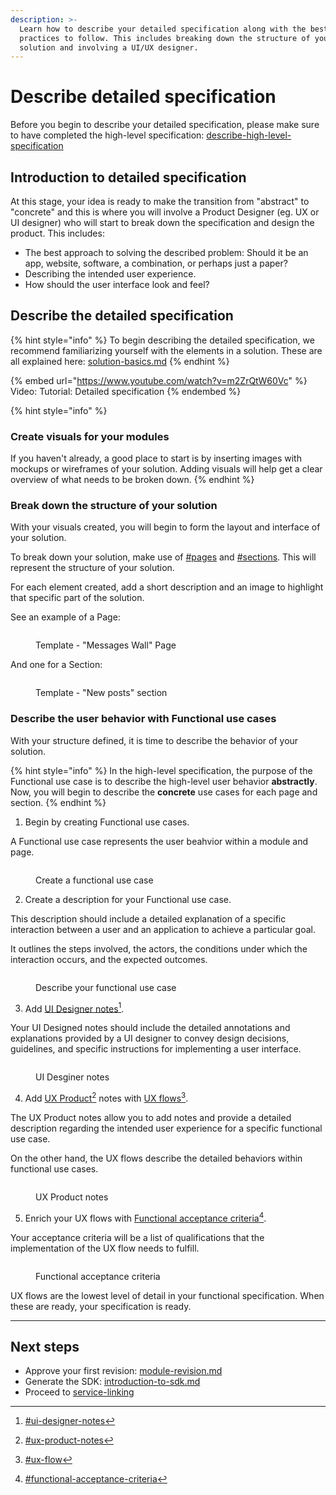 ```yaml
---
description: >-
  Learn how to describe your detailed specification along with the best
  practices to follow. This includes breaking down the structure of your
  solution and involving a UI/UX designer.
---
```


# Describe detailed specification

Before you begin to describe your detailed specification, please make sure to have completed the high-level specification: [describe-high-level-specification](describe-high-level-specification/ "mention")

## Introduction to detailed specification

At this stage, your idea is ready to make the transition from "abstract" to "concrete" and this is where you will involve a Product Designer (eg. UX or UI designer) who will start to break down the specification and design the product. This includes:

* The best approach to solving the described problem: Should it be an app, website, software, a combination, or perhaps just a paper?
* Describing the intended user experience.
* How should the user interface look and feel?



## Describe the detailed specification

{% hint style="info" %}
To begin describing the detailed specification, we recommend familiarizing yourself with the elements in a solution. These are all explained here: [solution-basics.md](solution-basics.md "mention")
{% endhint %}

{% embed url="https://www.youtube.com/watch?v=m2ZrQtW60Vc" %}
Video: Tutorial: Detailed specification
{% endembed %}

{% hint style="info" %}
### Create visuals for your modules

If you haven't already, a good place to start is by inserting images with mockups or wireframes of your solution. Adding visuals will help get a clear overview of what needs to be broken down.
{% endhint %}



### Break down the structure of your solution

With your visuals created, you will begin to form the layout and interface of your solution.&#x20;

To break down your solution, make use of [#pages](solution-basics.md#pages "mention") and [#sections](solution-basics.md#sections "mention"). This will represent the structure of your solution.

For each element created, add a short description and an image to highlight that specific part of the solution.

See an example of a Page:

<figure><img src="../../.gitbook/assets/CleanShot 2024-07-03 at 08.50.09@2x.png" alt=""><figcaption><p>Template - "Messages Wall" Page</p></figcaption></figure>

And one for a Section:

<figure><img src="../../.gitbook/assets/CleanShot 2024-07-03 at 08.51.11@2x.png" alt=""><figcaption><p>Template - "New posts" section</p></figcaption></figure>

### Describe the user behavior with Functional use cases

With your structure defined, it is time to describe the behavior of your solution.

{% hint style="info" %}
In the high-level specification, the purpose of the Functional use case is to describe the high-level user behavior **abstractly**. Now, you will begin to describe the **concrete** use cases for each page and section.&#x20;
{% endhint %}

1. Begin by creating Functional use cases.

A Functional use case represents the user beahvior within a module and page.

<figure><img src="../../.gitbook/assets/CleanShot 2024-07-02 at 14.25.33@2x.png" alt=""><figcaption><p>Create a functional use case</p></figcaption></figure>

2. Create a description for your Functional use case.&#x20;

This description should include a detailed explanation of a specific interaction between a user and an application to achieve a particular goal.&#x20;

It outlines the steps involved, the actors, the conditions under which the interaction occurs, and the expected outcomes.&#x20;

<figure><img src="../../.gitbook/assets/CleanShot 2024-07-02 at 14.28.46@2x.png" alt=""><figcaption><p>Describe your functional use case</p></figcaption></figure>

3. Add [UI Designer notes](#user-content-fn-1)[^1].&#x20;

Your UI Designed notes should include the detailed annotations and explanations provided by a UI  designer to convey design decisions, guidelines, and specific instructions for implementing a user interface.



<figure><img src="../../.gitbook/assets/CleanShot 2024-07-02 at 14.32.46@2x.png" alt=""><figcaption><p>UI Desginer notes</p></figcaption></figure>

4. Add [UX Product](#user-content-fn-2)[^2] notes with [UX flows](#user-content-fn-3)[^3].&#x20;

The UX Product notes allow you to add notes and provide a detailed description regarding the intended user experience for a specific functional use case.

On the other hand, the UX flows describe the detailed behaviors within functional use cases.

<figure><img src="../../.gitbook/assets/CleanShot 2024-07-02 at 14.33.42@2x.png" alt=""><figcaption><p>UX Product notes</p></figcaption></figure>

5. Enrich your UX flows with [Functional acceptance criteria](#user-content-fn-4)[^4].

Your acceptance criteria will be a list of qualifications that the implementation of the UX flow needs to fulfill.



<figure><img src="../../.gitbook/assets/CleanShot 2024-07-02 at 14.35.53@2x.png" alt=""><figcaption><p>Functional acceptance criteria</p></figcaption></figure>

UX flows are the lowest level of detail in your functional specification. When these are ready, your specification is ready.

***



## Next steps

* Approve your first revision: [module-revision.md](module-revision.md "mention")
* Generate the SDK: [introduction-to-sdk.md](../implementation/introduction-to-sdk.md "mention")
* Proceed to [service-linking](../documentation/service-linking/ "mention")

[^1]: [#ui-designer-notes](solution-basics.md#ui-designer-notes "mention")

[^2]: [#ux-product-notes](solution-basics.md#ux-product-notes "mention")

[^3]: [#ux-flow](solution-basics.md#ux-flow "mention")

[^4]: [#functional-acceptance-criteria](solution-basics.md#functional-acceptance-criteria "mention")
